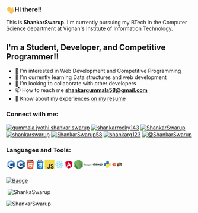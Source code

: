 ### Hi there!!<img align="left" alt="" height="22px"  src="https://raw.githubusercontent.com/AsishRaju/AsishRaju/master/gifs/hi.gif" />

This is **ShankarSwarup**.  I'm currently pursuing my BTech in the Computer Science department at Vignan's Institute of Information Technology.

## I'm a Student, Developer, and Competitive Programmer!!

- 👀 I’m interested in Web Development and Competitive Programming
- 🌱 I’m currently learning Data structures and web development
- 💞️ I’m looking to collaborate with other developers
- 📫 How to reach me **shankargummala58@gmail.com**
- 📄 Know about my experiences [on my resume](https://resume.io/r/kZTtc55iW)


<h3 align="left">Connect with me:</h3>
<p align="left">
<a href="https://www.linkedin.com/in/shankar-swarup-gummala-b600ba1aa/" target="blank"><img align="center" src="https://raw.githubusercontent.com/rahuldkjain/github-profile-readme-generator/master/src/images/icons/Social/linked-in-alt.svg" alt="gummala jyothi shankar swarup" height="30" width="40" /></a>
<a href="https://www.instagram.com/shankarrocky143/" target="blank"><img align="center" src="https://raw.githubusercontent.com/rahuldkjain/github-profile-readme-generator/master/src/images/icons/Social/instagram.svg" alt="shankarrocky143" height="30" width="40" /></a>
<a href="https://www.hackerrank.com/ShankarSwarup" target="blank"><img align="center" src="https://raw.githubusercontent.com/rahuldkjain/github-profile-readme-generator/master/src/images/icons/Social/hackerrank.svg" alt="ShankarSwarup" height="30" width="40" /></a>
<a href="https://auth.geeksforgeeks.org/user/shankarswarup/profile" target="blank"><img align="center" src="https://raw.githubusercontent.com/rahuldkjain/github-profile-readme-generator/master/src/images/icons/Social/geeks-for-geeks.svg" alt="shankarswarup" height="30" width="40" /></a>
<a href="https://twitter.com/ShankarSwarup58" target="blank"><img align="center" src="https://raw.githubusercontent.com/rahuldkjain/github-profile-readme-generator/master/src/images/icons/Social/twitter.svg" alt="ShankarSwarup58" height="30" width="40" /></a>
<a href="https://www.codechef.com/users/shankarg123" target="blank"><img align="center" src="https://cdn.jsdelivr.net/npm/simple-icons@3.1.0/icons/codechef.svg" alt="shankarg123" height="30" width="40" /></a>
<a href="https://www.hackerearth.com/@ShankarSwarup" target="blank"><img align="center" src="https://raw.githubusercontent.com/rahuldkjain/github-profile-readme-generator/master/src/images/icons/Social/hackerearth.svg" alt="@ShankarSwarup" height="30" width="40" /></a>
</p>

<h3 align="left">Languages and Tools:</h3>

<img align="left" alt="CPP" width="26px" src="https://raw.githubusercontent.com/github/explore/80688e429a7d4ef2fca1e82350fe8e3517d3494d/topics/c/c.png" />
<img align="left" alt="CPP" width="26px" src="https://raw.githubusercontent.com/github/explore/80688e429a7d4ef2fca1e82350fe8e3517d3494d/topics/cpp/cpp.png" />
<img align="left" alt="HTML5" width="26px" src="https://raw.githubusercontent.com/github/explore/80688e429a7d4ef2fca1e82350fe8e3517d3494d/topics/html/html.png" />
<img align="left" alt="CSS3" width="26px" src="https://raw.githubusercontent.com/github/explore/80688e429a7d4ef2fca1e82350fe8e3517d3494d/topics/css/css.png" />
<img align="left" alt="JavaScript" width="26px" src="https://raw.githubusercontent.com/github/explore/80688e429a7d4ef2fca1e82350fe8e3517d3494d/topics/javascript/javascript.png" />
<img align="left" alt="React" width="26px" src="https://raw.githubusercontent.com/github/explore/80688e429a7d4ef2fca1e82350fe8e3517d3494d/topics/react/react.png" />
<img align="left" alt="Angular" width="26px" src="https://raw.githubusercontent.com/github/explore/80688e429a7d4ef2fca1e82350fe8e3517d3494d/topics/angular/angular.png" />
<img align="left" alt="Node.js" width="26px" src="https://raw.githubusercontent.com/github/explore/80688e429a7d4ef2fca1e82350fe8e3517d3494d/topics/nodejs/nodejs.png" />
<img align="left" alt="MongoDB" width="26px" src="https://raw.githubusercontent.com/github/explore/80688e429a7d4ef2fca1e82350fe8e3517d3494d/topics/mongodb/mongodb.png" />
<img align="left" alt="Django" width="26px" src="https://raw.githubusercontent.com/github/explore/80688e429a7d4ef2fca1e82350fe8e3517d3494d/topics/django/django.png" />
<img align="left" alt="Python" width="26px" src="https://raw.githubusercontent.com/github/explore/80688e429a7d4ef2fca1e82350fe8e3517d3494d/topics/python/python.png" />
<img align="left" alt="GitHub" width="26px" src="https://raw.githubusercontent.com/github/explore/78df643247d429f6cc873026c0622819ad797942/topics/git/git.png" />

<br/>
<br/>

<!---
shankar-rocky/shankar-rocky is a ✨ special ✨ repository because its `README.md` (this file) appears on your GitHub profile.
You can click the Preview link to take a look at your changes.
--->


[![Badge](https://cp-logo.vercel.app/codechef/shankarg123)](https://www.codechef.com/users/shankarg123)

<p>&nbsp;<img src="https://github-readme-stats.vercel.app/api?username=ShankarSwarup&show_icons=true&theme=dark&locale=en" alt="ShankaSwarup" /></p>

<p><img src="https://github-readme-streak-stats.herokuapp.com/?user=ShankarSwarup&theme=dark" alt="ShankarSwarup" /></p>

